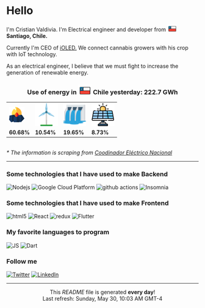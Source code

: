 <h1>Hello </h1>

<p>I'm Cristian Valdivia. I'm Electrical engineer and developer from <img src="./chile.svg"width="25"/> <b>Santiago, Chile.</b> </p>
<p>Currently I'm CEO of <a href="https://www.ioled.cl/">iOLED.</a> We connect cannabis growers with his crop with IoT technology.</p>

<p>As an electrical engineer, I believe that we must fight to increase the generation of renewable energy.</p>

<h3 align="center"> Use of energy in <img src="./chile.svg"width="35"/> Chile yesterday: 222.7 GWh</h3>
<table align="center">
  <tr>
    <td><img src="./carbon.svg" width="40"></td>
    <td><img src="./eolic.svg" width="60"/></td>
    <td><img src="./hidro.svg" width="60"/></td>
    <td><img src="./solar.svg" width="60"/></td>

  </tr>
  <tr>
    <td> <strong> 60.68% </strong></td>
    <td> <strong> 10.54% </strong></td>
    <td> <strong> 19.65% </strong></td>
    <td> <strong> 8.73% </strong></td>
  </tr>
</table>

<br>
<i >* The information is scraping from <a href="https://www.coordinador.cl/">Coodinador Eléctrico Nacional </a></i>

<hr>

<h3>Some technologies that I have used to make Backend</h3>  

<p>
  <img alt="Nodejs" src="https://img.shields.io/badge/-Nodejs-43853d?style=flat-square&logo=Node.js&logoColor=white" />
  <img alt="Google Cloud Platform" src="https://img.shields.io/badge/-Google_Cloud_Platform-1a73e8?style=flat-square&logo=google-cloud&logoColor=white" />
  <img alt="github actions" src="https://img.shields.io/badge/-Github_Actions-2088FF?style=flat-square&logo=github-actions&logoColor=white" />
  <img alt="Insomnia" src="https://img.shields.io/badge/-Insomnia-5849BE?style=flat-square&logo=insomnia&logoColor=white" />
</p>

<h3>Some technologies that I have used to make Frontend</h3>

<p>
  <img alt="html5" src="https://img.shields.io/badge/-HTML5-E34F26?style=flat-square&logo=html5&logoColor=white" />
  <img alt="React" src="https://img.shields.io/badge/-React-45b8d8?style=flat-square&logo=react&logoColor=white" />
  <img alt="redux" src="https://img.shields.io/badge/-Redux-764ABC?style=flat-square&logo=redux&logoColor=white" />
  <img alt="Flutter" src="https://img.shields.io/badge/-Flutter-02569B?style=flat-square&logo=flutter&logoColor=white" />
</p>

<h3>My favorite languages to program</h3>
<p>
  <img alt="JS" src="https://img.shields.io/badge/-Javascript-F7DF1E?style=flat-square&logo=javascript&logoColor=black" />
  <img alt="Dart" src="https://img.shields.io/badge/-Dart-0175C2?style=flat-square&logo=dart&logoColor=black" />
</p>

<h3>Follow me</h3>
<p>
  <a href="https://twitter.com/cris___stark" target="_blank"><img alt="Twitter" src="https://img.shields.io/badge/twitter-%231DA1F2.svg?&style=for-the-badge&logo=twitter&logoColor=white" /></a> 
  <a href="https://www.linkedin.com/in/cristian-stark-valdivia/" target="_blank"><img alt="LinkedIn" src="https://img.shields.io/badge/linkedin-%230077B5.svg?&style=for-the-badge&logo=linkedin&logoColor=white" /></a> 
</p>

<hr>

<p align="center">This <i>README</i> file is generated <b>every day</b>!</br>Last refresh: Sunday, May 30, 10:03 AM GMT-4<br /></p>

